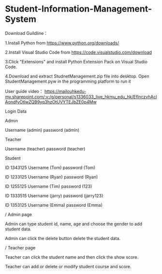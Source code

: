 # Student-Information-Management-System

Download Guildline：

1.Install Python from https://www.python.org/downloads/

2.Install Visual Studio Code from https://code.visualstudio.com/download

3.Click "Extensions" and install Python Extension Pack on Visual Studio Code.

4.Download and extract StudnetManagement.zip file into desktop. Open StudentManagement.pyw in the programming platform to run it


User guide video： https://mailouhkedu-my.sharepoint.com/:v:/g/personal/s1336033_live_hkmu_edu_hk/EflnczvhAclAondfyOtIwZQB9yq3hzOtUVYTEJbZE0p4Mw





Login Data

Admin

Username (admin) password (admin)


Teacher

Username (teacher) password (teacher)


Student 

ID 1343125 Username (Tom) password (Tom)

ID 1233125 Username (Ryan) password (Ryan)

ID 1255125 Username (Tim) password (123)

ID 1333515 Username (jarry) password (jarry123)

ID 1353125 Username (Emma) password (Emma)




/
Admin page 

Admin can type student id, name, age and choose the gender to add student data.
 
Admin can click the delete button delete the student data.


/
Teacher page

Teacher can click the student name and then click the show score.

Teacher can add or delete or modify student course and score.

